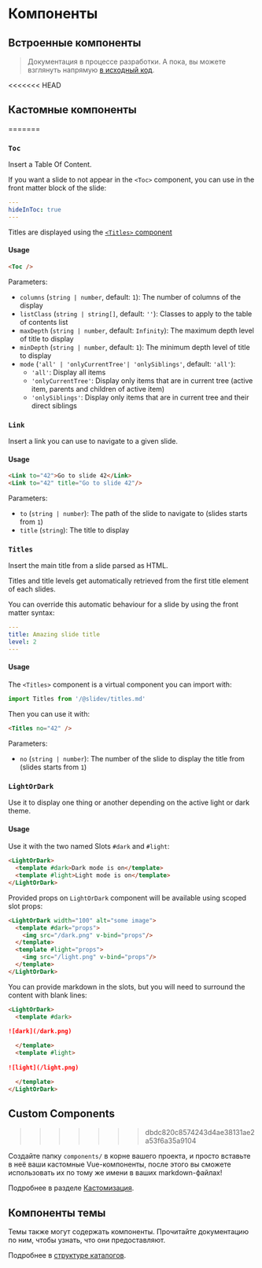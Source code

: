 # Компоненты

## Встроенные компоненты

> Документация в процессе разработки. А пока, вы можете взглянуть напрямую [в исходный код](https://github.com/slidevjs/slidev/blob/main/packages/client/builtin).

<<<<<<< HEAD
## Кастомные компоненты
=======
### `Toc`

Insert a Table Of Content.

If you want a slide to not appear in the `<Toc>` component, you can use in the front matter block of the slide:
```yml
---
hideInToc: true
---
```

Titles are displayed using the [`<Titles>` component](#titles)

#### Usage

~~~md
<Toc />
~~~

Parameters:

* `columns` (`string | number`, default: `1`): The number of columns of the display
* `listClass` (`string | string[]`, default: `''`): Classes to apply to the table of contents list
* `maxDepth` (`string | number`, default: `Infinity`): The maximum depth level of title to display
* `minDepth` (`string | number`, default: `1`): The minimum depth level of title to display
* `mode` (`'all' | 'onlyCurrentTree'| 'onlySiblings'`, default: `'all'`):
  * `'all'`: Display all items
  * `'onlyCurrentTree'`: Display only items that are in current tree (active item, parents and children of active item)
  * `'onlySiblings'`: Display only items that are in current tree and their direct siblings

### `Link`

Insert a link you can use to navigate to a given slide.

#### Usage

~~~md
<Link to="42">Go to slide 42</Link>
<Link to="42" title="Go to slide 42"/>
~~~

Parameters:

* `to` (`string | number`): The path of the slide to navigate to (slides starts from `1`)
* `title` (`string`): The title to display

### `Titles`

Insert the main title from a slide parsed as HTML.

Titles and title levels get automatically retrieved from the first title element of each slides.

You can override this automatic behaviour for a slide by using the front matter syntax:
```yml
---
title: Amazing slide title
level: 2
---
```

#### Usage

The `<Titles>` component is a virtual component you can import with:
```js
import Titles from '/@slidev/titles.md'
```

Then you can use it with:
~~~md
<Titles no="42" />
~~~

Parameters:

* `no` (`string | number`): The number of the slide to display the title from (slides starts from `1`)

### `LightOrDark`

Use it to display one thing or another depending on the active light or dark theme.

#### Usage

Use it with the two named Slots `#dark` and `#light`:
~~~md
<LightOrDark>
  <template #dark>Dark mode is on</template>
  <template #light>Light mode is on</template>
</LightOrDark>
~~~

Provided props on `LightOrDark` component will be available using scoped slot props:
~~~md
<LightOrDark width="100" alt="some image">
  <template #dark="props">
    <img src="/dark.png" v-bind="props"/>
  </template>
  <template #light="props">
    <img src="/light.png" v-bind="props"/>
  </template>
</LightOrDark>
~~~

You can provide markdown in the slots, but you will need to surround the content with blank lines:
~~~md
<LightOrDark>
  <template #dark>
  
![dark](/dark.png)

  </template>
  <template #light>
  
![light](/light.png)

  </template>
</LightOrDark>
~~~


## Custom Components
>>>>>>> dbdc820c8574243d4ae38131ae2a53f6a35a9104

Создайте папку `components/` в корне вашего проекта, и просто вставьте в неё ваши кастомные Vue-компоненты, после этого вы сможете использовать их по тому же имени в ваших markdown-файлах!

Подробнее в разделе [Кастомизация](/custom/directory-structure#components).

## Компоненты темы

Темы также могут содержать компоненты. Прочитайте документацию по ним, чтобы узнать, что они предоставляют.

Подробнее в [структуре каталогов](/custom/directory-structure).
